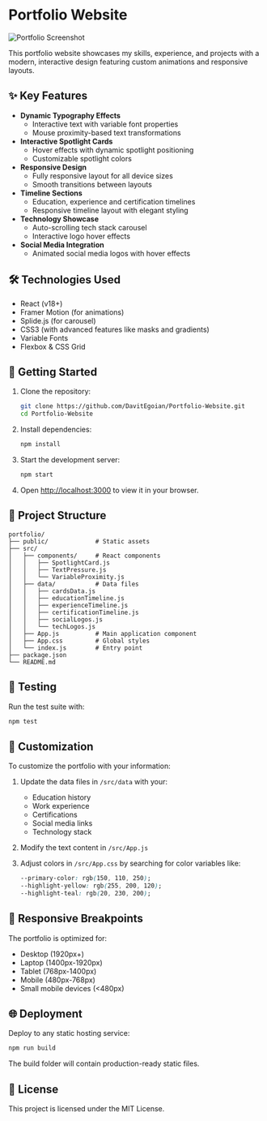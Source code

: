 # Portfolio Website

![Portfolio Screenshot](screenshot.png)

This portfolio website showcases my skills, experience, and projects with a modern, interactive design featuring custom animations and responsive layouts.

## ✨ Key Features

- **Dynamic Typography Effects**
  - Interactive text with variable font properties
  - Mouse proximity-based text transformations
- **Interactive Spotlight Cards**
  - Hover effects with dynamic spotlight positioning
  - Customizable spotlight colors
- **Responsive Design**
  - Fully responsive layout for all device sizes
  - Smooth transitions between layouts
- **Timeline Sections**
  - Education, experience and certification timelines
  - Responsive timeline layout with elegant styling
- **Technology Showcase**
  - Auto-scrolling tech stack carousel
  - Interactive logo hover effects
- **Social Media Integration**
  - Animated social media logos with hover effects

## 🛠 Technologies Used

- React (v18+)
- Framer Motion (for animations)
- Splide.js (for carousel)
- CSS3 (with advanced features like masks and gradients)
- Variable Fonts
- Flexbox & CSS Grid

## 🚀 Getting Started

1. Clone the repository:
   ```bash
   git clone https://github.com/DavitEgoian/Portfolio-Website.git
   cd Portfolio-Website
   ```

2. Install dependencies:
   ```bash
   npm install
   ```

3. Start the development server:
   ```bash
   npm start
   ```

4. Open [http://localhost:3000](http://localhost:3000) to view it in your browser.

## 📁 Project Structure

```
portfolio/
├── public/             # Static assets
├── src/
│   ├── components/     # React components
│   │   ├── SpotlightCard.js
│   │   ├── TextPressure.js
│   │   └── VariableProximity.js
│   ├── data/           # Data files
│   │   ├── cardsData.js
│   │   ├── educationTimeline.js
│   │   ├── experienceTimeline.js
│   │   ├── certificationTimeline.js
│   │   ├── socialLogos.js
│   │   └── techLogos.js
│   ├── App.js          # Main application component
│   ├── App.css         # Global styles
│   └── index.js        # Entry point
├── package.json
└── README.md
```

## 🧪 Testing

Run the test suite with:
```bash
npm test
```

## 🔧 Customization

To customize the portfolio with your information:

1. Update the data files in `/src/data` with your:
   - Education history
   - Work experience
   - Certifications
   - Social media links
   - Technology stack

2. Modify the text content in `/src/App.js`

3. Adjust colors in `/src/App.css` by searching for color variables like:
   ```css
   --primary-color: rgb(150, 110, 250);
   --highlight-yellow: rgb(255, 200, 120);
   --highlight-teal: rgb(20, 230, 200);
   ```

## 📱 Responsive Breakpoints

The portfolio is optimized for:
- Desktop (1920px+)
- Laptop (1400px-1920px)
- Tablet (768px-1400px)
- Mobile (480px-768px)
- Small mobile devices (<480px)

## 🌐 Deployment

Deploy to any static hosting service:
```bash
npm run build
```

The build folder will contain production-ready static files.

## 📄 License

This project is licensed under the MIT License.
